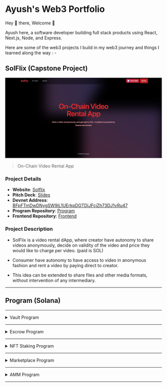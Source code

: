 # Ayush's Web3 Portfolio

Hey 👋 there, Welcome 🙂

Ayush here, a software developer building full stack products using React, Next.js, Node, and Express.


Here are some of the web3 projects I build in my web3 journey and things I learned along the way : -


## SolFlix  (Capstone Project)
<div align="">
 <img src="./img.png" alt="Logo" width="800" style="margin-left: auto; margin-right: auto">
</div>

> On-Chain Video Rental App

### Project Details

- **Website**: [Solflix](https://solflix-v.vercel.app/)
- **Pitch Deck**: [Slides](https://www.canva.com/design/DAGYDBsodR4/HPqWgCWfJQaox2bz4OmtlA/edit?utm_content=DAGYDBsodR4&utm_campaign=designshare&utm_medium=link2&utm_source=sharebutton)
- **Devnet Address**: [BFpFTmDwDNygSW9iL1UErkpDGTDiJFcjZh73DJ1vRu47](https://explorer.solana.com/address/BFpFTmDwDNygSW9iL1UErkpDGTDiJFcjZh73DJ1vRu47?cluster=devnet)
- **Program Repository**: [Program](https://github.com/ayushagarwal27/Solflix_Anchor_Rust)
- **Frontend Repository**: [Frontend](https://github.com/ayushagarwal27/solflix-frontend)


### Project Description
- SolFlix is a video rental dApp, where creator have autonomy to share videos anonymously, decide on validity of the video and price they would like to charge per video. (paid is SOL)


- Consumer have autonomy to have access to video in anonymous fashion and rent a video by paying direct to creator.


- This idea can be extended to share files and other media formats, without intervention of any intermediary.

---

## Program (Solana)
<hr/>

<details close>
<summary>  Vault Program</summary>

- User can open a vault, which will be system account unique to user
- User can deposit amount into vault
- User can withdraw amount from vault

Tech Stack : Anchor, Rust
- [Repo Link](https://github.com/ayushagarwal27/anchor_vault_solana)

</details>



<hr/>

<details close>
<summary>  Escrow Program</summary>

#### Make Instruction
- Maker initializes escrow PDA,
- Maker creates vault PDA, whose authority lies with escrow
- Escrow contains information of token mint addresses and amount that needs to be exchanged

#### Refund Instruction
- Maker calls refund instruction for closing escrow and get a refund

#### Take Instruction
- Taker creates associated_token_account (ATA) for maker
- Taker transfers tokens to maker ATA
- Escrow transfers tokens from vault to taker ATA
- Escrow PDA is closed


Tech Stack : Anchor, Rust
- [Repo Link](https://github.com/ayushagarwal27/anchor_escrow_sol/tree/main)

</details>

<hr/>

<details close>
<summary> NFT Staking Program</summary>

#### Initialize User Instruction
- Creates user account PDA
- User account contains 
  - points: reward points
  - amounts_staked: number of nft staked

#### Initialize Config Instruction
- Creates Config PDA
- Config PDA includes
  - points_per_stake: reward points per stake
  - freeze_period: period till which nft needs to be staked
  - max_stake: max number of nft that can be staked
  - rewards_bump: bump of rewards_mint
- Initialize Rewards Mint
- Only Admin can create config and reward_mint

#### Stake Instruction
- Creates Stake PDA
- Stake PDA includes
  - owner: owner of nft
  - mint: mint address of nft
  - stake_at: Unix time stamp when nft was staked
- Delegate Authority of Mint ATA to Stake Account
- Freezes Nft
- Increment user account staked nft by one

#### UnStake Instruction
- Checks elapsed time
- Increases the user reward points
- Unfreezes NFT
- Revokes delegation to Stake Account
- Decreases ft staked number by one

#### Claim Instruction
- Mint reward tokens to User Rewards ATA
- Makes user reward points to zero


Tech Stack : Anchor, Rust
- [Repo Link](https://github.com/ayushagarwal27/anchor-nft-staking-program/tree/main)
</details>

---



<details close>
<summary> Marketplace Program</summary>

Tech Stack : Anchor, Rust
- [Repo Link](https://github.com/ayushagarwal27/anchor_marketplace)
</details>

---

<details close>
<summary> AMM Program</summary>

Tech Stack : Anchor, Rust
- [Repo Link](https://github.com/ayushagarwal27/anchor_amm)
</details>

---